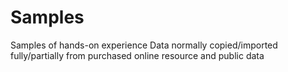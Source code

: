 # Samples
Samples of hands-on experience
Data normally copied/imported fully/partially from purchased online resource and public data
